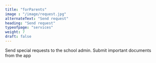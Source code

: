 ```yaml
---
title: "forParents"
image : "/image/request.jpg"
alternateText: "Send request"
heading: "Send request"
typeofpage: "services"
weight: 7
draft: false
---
```


<p>Send special requests to the school admin. Submit important documents from the app</p>
